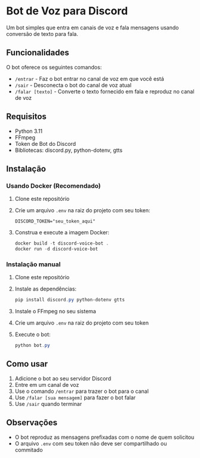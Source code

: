
# Bot de Voz para Discord

Um bot simples que entra em canais de voz e fala mensagens usando conversão de texto para fala.

## Funcionalidades

O bot oferece os seguintes comandos:

- `/entrar` - Faz o bot entrar no canal de voz em que você está
- `/sair` - Desconecta o bot do canal de voz atual
- `/falar [texto]` - Converte o texto fornecido em fala e reproduz no canal de voz

## Requisitos

- Python 3.11
- FFmpeg
- Token de Bot do Discord
- Bibliotecas: discord.py, python-dotenv, gtts

## Instalação

### Usando Docker (Recomendado)

1. Clone este repositório
2. Crie um arquivo `.env` na raiz do projeto com seu token:

   ```env
   DISCORD_TOKEN="seu_token_aqui"
   ```

3. Construa e execute a imagem Docker:

   ```powershell
   docker build -t discord-voice-bot .
   docker run -d discord-voice-bot
   ```

### Instalação manual

1. Clone este repositório
2. Instale as dependências:

   ```powershell
   pip install discord.py python-dotenv gtts
   ```

3. Instale o FFmpeg no seu sistema
4. Crie um arquivo `.env` na raiz do projeto com seu token
5. Execute o bot:

   ```powershell
   python bot.py
   ```

## Como usar

1. Adicione o bot ao seu servidor Discord
2. Entre em um canal de voz
3. Use o comando `/entrar` para trazer o bot para o canal
4. Use `/falar [sua mensagem]` para fazer o bot falar
5. Use `/sair` quando terminar

## Observações

- O bot reproduz as mensagens prefixadas com o nome de quem solicitou
- O arquivo `.env` com seu token não deve ser compartilhado ou commitado
